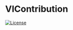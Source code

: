 # VIContribution

[![License](https://img.shields.io/badge/License-Apache%202.0-orange.svg)](https://opensource.org/licenses/Apache-2.0)


